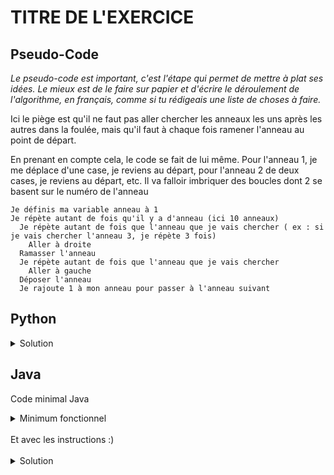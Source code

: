 # TITRE DE L'EXERCICE

## Pseudo-Code

_Le pseudo-code est important, c'est l'étape qui permet de mettre à plat ses idées. Le mieux est de le faire sur papier et d'écrire le déroulement de l'algorithme, en français, comme si tu rédigeais une liste de choses à faire._

Ici le piège est qu'il ne faut pas aller chercher les anneaux les uns après les autres dans la foulée, mais qu'il faut à chaque fois ramener l'anneau au point de départ.

En prenant en compte cela, le code se fait de lui même. Pour l'anneau 1, je me déplace d'une case, je reviens au départ, pour l'anneau 2 de deux cases, je reviens au départ, etc. Il va falloir imbriquer des boucles dont 2 se basent sur le numéro de l'anneau

```
Je définis ma variable anneau à 1
Je répète autant de fois qu'il y a d'anneau (ici 10 anneaux)
  Je répète autant de fois que l'anneau que je vais chercher ( ex : si je vais chercher l'anneau 3, je répète 3 fois)
    Aller à droite
  Ramasser l'anneau
  Je répète autant de fois que l'anneau que je vais chercher
    Aller à gauche
  Déposer l'anneau
  Je rajoute 1 à mon anneau pour passer à l'anneau suivant
```

## Python

<details>
  <summary>Solution</summary>

```Python
from robot import *
anneau = 1
for loop in range(10):
   for loop in range(anneau):
      droite()
   ramasser()
   for loop in range(anneau):
      gauche()  
   deposer()
   anneau = anneau + 1
```

</details>

## Java

Code minimal Java

<details>
  <summary>Minimum fonctionnel</summary>

```Java
  class Main {
    public static void main(String[] args) {
      // ton code ici
    }
  }
```

</details>

</br>
Et avec les instructions :)
</br>
</br>

<details>
  <summary>Solution</summary>


```Java
import static algorea.Robot.*;
class Main {
   public static void main(String[] args) {
      int anneau = 1;
      for (int loop1 = 1; loop1 <= 10; loop1 = loop1 + 1) {
         for (int loop2 = 1; loop2 <= anneau; loop2 = loop2 + 1) {
            droite();
         }
         ramasser();
         for (int loop2 = 1; loop2 <= anneau; loop2 = loop2 + 1) {
            gauche();
         }
         deposer();
         anneau = anneau + 1;
      }
   }
}
```

</details>
